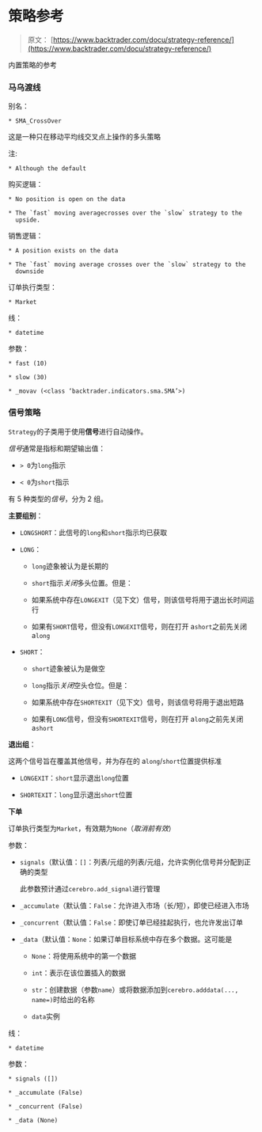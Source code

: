 # 策略参考

> 原文： [https://www.backtrader.com/docu/strategy-reference/](https://www.backtrader.com/docu/strategy-reference/)

内置策略的参考

### 马乌渡线

别名：

```
* SMA_CrossOver 
```

这是一种只在移动平均线交叉点上操作的多头策略

注:

```
* Although the default 
```

购买逻辑：

```
* No position is open on the data

* The `fast` moving averagecrosses over the `slow` strategy to the
  upside. 
```

销售逻辑：

```
* A position exists on the data

* The `fast` moving average crosses over the `slow` strategy to the
  downside 
```

订单执行类型：

```
* Market 
```

线：

```
* datetime 
```

参数：

```
* fast (10)

* slow (30)

* _movav (<class ‘backtrader.indicators.sma.SMA’>) 
```

### 信号策略

`Strategy`的子类用于使用**信号**进行自动操作。

*信号*通常是指标和期望输出值：

*   `> 0`为`long`指示

*   `< 0`为`short`指示

有 5 种类型的*信号*，分为 2 组。

**主要组别**：

*   `LONGSHORT`：此信号的`long`和`short`指示均已获取

*   `LONG`：

    *   `long`迹象被认为是长期的
    *   `short`指示*关闭*多头位置。但是：

    *   如果系统中存在`LONGEXIT`（见下文）信号，则该信号将用于退出长时间运行

    *   如果有`SHORT`信号，但没有`LONGEXIT`信号，则在打开 a`short`之前先关闭 a`long`

*   `SHORT`：

    *   `short`迹象被认为是做空
    *   `long`指示*关闭*空头仓位。但是：

    *   如果系统中存在`SHORTEXIT`（见下文）信号，则该信号将用于退出短路

    *   如果有`LONG`信号，但没有`SHORTEXIT`信号，则在打开 a`long`之前先关闭 a`short`

**退出组**：

这两个信号旨在覆盖其他信号，并为存在的 a`long`/`short`位置提供标准

*   `LONGEXIT`：`short`显示退出`long`位置

*   `SHORTEXIT`：`long`显示退出`short`位置

**下单**

订单执行类型为`Market`，有效期为`None`（*取消前有效*）

参数：

*   `signals`（默认值：`[]`：列表/元组的列表/元组，允许实例化信号并分配到正确的类型

    此参数预计通过`cerebro.add_signal`进行管理

*   `_accumulate`（默认值：`False`：允许进入市场（长/短），即使已经进入市场

*   `_concurrent`（默认值：`False`：即使订单已经挂起执行，也允许发出订单

*   `_data`（默认值：`None`：如果订单目标系统中存在多个数据。这可能是

    *   `None`：将使用系统中的第一个数据

    *   `int`：表示在该位置插入的数据

    *   `str`：创建数据（参数`name`）或将数据添加到`cerebro.adddata(..., name=)`时给出的名称

    *   `data`实例

线：

```
* datetime 
```

参数：

```
* signals ([])

* _accumulate (False)

* _concurrent (False)

* _data (None) 
```